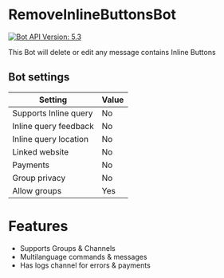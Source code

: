 # RemoveInlineButtonsBot
[![Bot API Version: 5.3](https://img.shields.io/badge/Bot%20API%20Version-5.3-dodgerblue)](https://core.telegram.org/bots/api#april-26-2021)


This Bot will delete or edit any message contains Inline Buttons

## Bot settings
| Setting                | Value    |
|------------------------|----------|
| Supports Inline query  | No       |
| Inline query feedback  | No       |
| Inline query location  | No       |
| Linked website         | No       |
| Payments               | No       |
| Group privacy          | No       |
| Allow groups           | Yes      |

# Features
- Supports Groups & Channels
- Multilanguage commands & messages
- Has logs channel for errors & payments